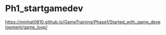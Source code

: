 # Ph1_startgamedev
https://minhat0810.github.io/GameTraining/Phase1/Started_with_game_development/game_loop/
